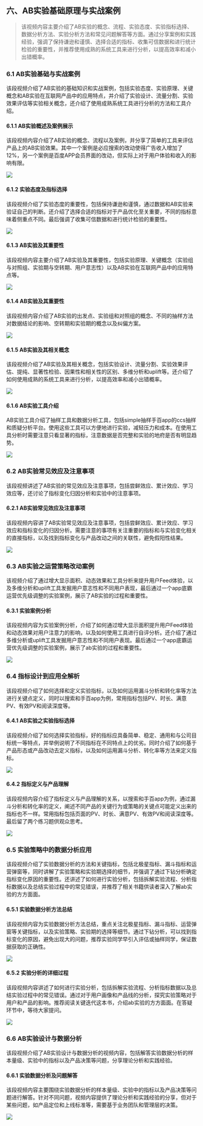 ## 六、AB实验基础原理与实战案例

> 该视频内容主要介绍了AB实验的概念、流程、实验态度、实验指标选择、数据分析方法、实验分析方法和常见问题解答等方面。通过分享案例和实践经验，强调了保持谦逊和谨慎、选择合适的指标、收集可信数据和进行统计检验的重要性，并推荐使用成熟的系统工具来进行分析，以提高效率和减小出错概率。

### 6.1 AB实验基础与实战案例

该段视频介绍了AB实验的基础知识和实战案例，包括实验态度、实验原理、关键概念和AB实验在互联网产品中的应用特点，并介绍了实验设计、流量分割、实验效果评估等实验相关概念，还介绍了使用成熟系统工具进行分析的方法和工具介绍。

#### 6.1.1 AB实验概述及案例展示

该段视频内容介绍了AB实验的概念、流程以及案例，并分享了简单的工具来评估产品上的AB实验效果。其中一个案例是必应搜索的改动使得广告收入增加了12%，另一个案例是百度APP会员界面的改动，但实际上对于用户体验和收入的影响有限。

![](_assets/c11b56782fc17fe907207050b067cac2_MD5.jpg)

#### 6.1.2 实验态度及指标选择

该段视频介绍了实验态度的重要性，包括保持谦逊和谨慎，通过数据和AB实验来验证自己的判断。还介绍了选择合适的指标对于产品优化至关重要，不同的指标意味着侧重点不同。最后强调了收集可信数据和进行统计检验的重要性。

![](_assets/1382f497d1e4ec2879fcc3734ab7bf23_MD5.jpg)

#### 6.1.3 AB实验及其重要性

该段视频内容主要介绍了AB实验及其重要性，包括实验原理、关键概念（实验组与对照组、实验期与空转期、用户意志性）以及AB实验在互联网产品中的应用特点等。

![](_assets/11a0ae8975c7de8e15996009e72d962b_MD5.jpg)

#### 6.1.4 AB实验及其重要性

该段视频内容介绍了AB实验的出发点、实验组和对照组的概念、不同的抽样方法对数据结论的影响、空转期和实验期的概念以及纠偏方案。

![](_assets/1413de6f40ca3d0b5b8ac3e8d95103c0_MD5.jpg)

#### 6.1.5 AB实验及其相关概念

该段视频介绍了AB实验及其相关概念，包括实验设计、流量分割、实验效果评估、提纯、显著性检验、因果性和相关性的区别、多维分析和uplift等。还介绍了如何使用成熟的系统工具来进行分析，以提高效率和减小出错概率。

![](_assets/29f885dc2a8ab4fdb7afe3be5119e861_MD5.jpg)

#### 6.1.6 AB实验工具介绍

AB实验工具介绍了抽样工具和数据分析工具，包括simple抽样手百app的ccs抽样和质疑分析平台。使用这些工具可以方便地进行实验，减轻压力和成本。在使用工具分析时需要注意只看显著的指标，注意数据是否完整和实验的地府是否有明显趋势。

![](_assets/421247270ad0336f6deaa30aad0eeb0d_MD5.jpg)

### 6.2 AB实验常见效应及注意事项

该段视频讲述了AB实验的常见效应及注意事项，包括尝鲜效应、累计效应、学习效应等，还讨论了指标变化归因分析和实验中的注意事项。

#### 6.2.1 AB实验常见效应及注意事项

该段视频内容讲了AB实验常见效应及注意事项，包括尝鲜效应、累计效应、学习效应和指标变化的归因分析。需要注意的事项有关注重要的指标和与实验变化相关的直接指标，以及找到指标变化与产品改动之间的关联性，避免假阳性结果。

![](_assets/2d5ac28fa366ff6fe616d3818fbd7e0e_MD5.jpg)

### 6.3 AB实验之运营策略改动案例

该视频介绍了通过增大显示面积、动态效果和工具分析来提升用户Feed体验，以及多维分析和uplift工具发掘用户意志性和不同用户表现，最后通过一个app底霸运营优先级调整的实验案例，展示了AB实验的过程和重要性。

#### 6.3.1 实验案例分析

该段视频内容为实验案例分析，介绍了如何通过增大显示面积提升用户Feed体验和动态效果对用户注意力的影响，以及如何使用工具进行自评分析。还介绍了通过多维分析或uplift工具发掘用户意志性和不同用户表现。最后通过一个app底霸运营优先级调整的实验案例，展示了ab实验的过程和重要性。

![](_assets/d8ea1238276004cf512ad584bb5e8a3d_MD5.jpg)

### 6.4 指标设计到应用全解析

该段视频介绍了如何选择和定义实验指标，以及如何运用漏斗分析和转化率等方法进行关键点定义，同时以搜索和手百app为例，常用指标包括PV、时长、满意PV、有效PV和阅读深度等。

#### 6.4.1 AB实验之实验指标选择

该段视频介绍了如何选择实验指标，好的指标应具备简单、稳定、通用和与公司目标统一等特点，并举例说明了不同指标在不同特点上的优劣。同时介绍了如何基于产品形态或产品改动去定义指标，以及如何运用漏斗分析、转化率等方法来定义指标。

![](_assets/e7760299bf77755138ce7b16e8d5f8ac_MD5.jpg)

#### 6.4.2 指标定义与产品理解

该段视频内容介绍了指标定义与产品理解的关系，以搜索和手百app为例，通过漏斗分析和转化率的定义，阐述不同产品的关键行为或策略的关键点可能定义出来的指标也不一样。常用指标包括页面的PV、时长、满意PV、有效PV和阅读深度等。最后留了两个练习题供观众思考。

![](_assets/d6c0cffd38553b2833a69046c94ec6b6_MD5.jpg)

### 6.5 实验策略中的数据分析应用

该段视频介绍了实验数据分析的方法和关键指标，包括北极星指标、漏斗指标和运营弹窗等，同时讲解了实验策略和实验期选择的细节，并强调了通过下钻分析确定指标变化原因的重要性。还讲述了如何进行实验分析，包括拆解实验流程、分析指标数据以及总结实验过程中的常见错误，并推荐了相关书籍供读者深入了解ab实验的方方面面。

#### 6.5.1 实验数据分析方法总结

该段视频内容为实验数据分析方法总结，重点关注北极星指标、漏斗指标、运营弹窗等关键指标，以及实验策略、实验期的选择等细节。通过下钻分析，可以找到指标变化的原因，避免出现大的问题，推荐实验同学早引入评估或抽样同学，保证数据获取的正确性。

![](_assets/246cfa1861ffae9e3a3a664c488bdb4a_MD5.jpg)

#### 6.5.2 实验分析的详细过程

该段视频内容讲述了如何进行实验分析，包括拆解实验流程、分析指标数据以及总结实验过程中的常见错误。通过对于用户画像和产品线的分析，探究实验策略对于用户和产品的影响。推荐阅读关键迭代这本书，介绍ab实验的方方面面。在答疑环节中，等待大家提问。

![](_assets/9061db21cc484b59e188f9a2b8d195ef_MD5.jpg)

### 6.6 AB实验设计与数据分析

该段视频介绍了AB实验设计与数据分析的视频内容，包括解答实验数据分析的样本量级、实验中的指标以及产品决策等问题，分享理论分析和实践经验。

#### 6.6.1 实验数据分析及问题解答

该段视频内容主要围绕实验数据分析的样本量级、实验中的指标以及产品决策等问题进行解答。针对不同问题，视频内容提供了理论分析和实践经验的分享，但对于某些问题，如产品定位和上线标准等，需要基于业务团队和管理层的决策。

![](_assets/5e4e057a6c6460eaa4bd0d811570fd81_MD5.jpg)